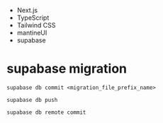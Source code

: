- Next.js
- TypeScript
- Tailwind CSS
- mantineUI
- supabase

# supabase migration

```
supabase db commit <migration_file_prefix_name>
```

```
supabase db push
```

```
supabase db remote commit
```

